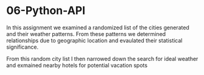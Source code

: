 # 06-Python-API

In this assignment we examined a randomized list of the cities generated and their weather patterns. From these patterns we determined relationships due to geographic location and evaulated their statistical significance. 

From this random city list I then narrowed down the search for ideal weather and exmained nearby hotels for potential vacation spots 
